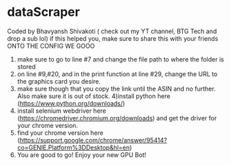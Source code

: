 # dataScraper
Coded by Bhavyansh Shivakoti ( check out my YT channel, BTG Tech and drop a sub lol)
if this helped you, make sure to share this with your friends
ONTO THE CONFIG WE GOOO


1) make sure to go to line #7 and change the file path to where the folder is stored 
2) on line #9,#20, and in the print function at line #29, change the URL to the graphics card you desire. 
3) make sure though that you copy the link until the ASIN and no further. Also make sure it is out of stock.
4)install python here (https://www.python.org/downloads/)
5) install selenium webdriver here (https://chromedriver.chromium.org/downloads) and get the driver for your chrome version.
6) find your chrome version here (https://support.google.com/chrome/answer/95414?co=GENIE.Platform%3DDesktop&hl=en)
7) You are good to go! Enjoy your new GPU Bot!
